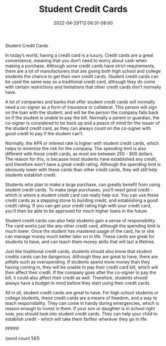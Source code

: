 ﻿---
title: "Student Credit Cards"
date: 2022-04-29T12:06:31-08:00
description: "Credit Cards Tips for Web Success"
featured_image: "/images/Credit Cards.jpg"
tags: ["Credit Cards"]
---

Student Credit Cards

In today’s world, having a credit card is a luxury.  Credit cards are a great convenience, meaning that you don’t need to worry about cash when making a purchase.  Although some credit cards have strict requirements, there are a lot of manufacturers that are giving both high school and college students the chance to get their own credit cards.  Student credit cards can be used the same way as a traditional credit card, although they do come with certain restrictions and limitations that other credit cards don’t normally have.

A lot of companies and banks that offer student credit cards will normally need a co-signer as a form of insurance or collateral.  This person will sign on the loan with the student, and will be the person the company falls back on if the student is unable to pay the bill.  Normally a parent or guardian, the co-signer is considered to be back up and a peace of mind for the issuer of the student credit card, as they can always count on the co-signer with good credit to pay if the student can’t.

Normally, the APR or interest rate is higher with student credit cards, which helps to minimize the risk for the company.  The spending limit is also different with these credit cards, as most are between 250 - 800 dollars.  The reason for this, is because most students have established any credit, and therefore won’t have a great credit rating.  Although the spending limit is obviously lower with these cards than other credit cards, they will still help students establish credit.

Students who plan to make a large purchase, can greatly benefit from using student credit cards.  To make large purchases, you’ll need good credit - which is where a student credit card can really help out.  You can use these credit cards as a stepping stone to building credit, and establishing a good credit rating.  If you can get your credit rating high with your credit card, you’ll then be able to be approved for much higher loans in the future.

Student credit cards can also help students gain a sense of responsibility.  The card works just like any other credit card, although the spending limit is much lower.  Once the student has mastered usage of the card, he or she can manage money much better later on in life.  These cards are great for students to have, and can teach them money skills that will last a lifetime.  

Just like traditional credit cards, students should also know that student credits cards can be dangerous.  Although they are great to have, there are pitfalls such as overspending.  If students spend more money than they having coming in, they will be unable to pay their credit card bill, which will then affect their credit.  If the company goes after the co-signer to pay the bill, it could also affect their credit as well.  Therefore, students should always have a budget in mind before they start using their credit cards.

All in all, student credit cards are great to have.  For high school students or college students, these credit cards are a means of freedom, and a way to teach responsibility.  They can come in handy during emergencies, which is reason enough to invest in them.  If your son or daughter is in school right now, you should look into student credit cards.  They can help your child to establish credit - which will take them farther wherever they go in life.

PPPPP

(word count 581)
